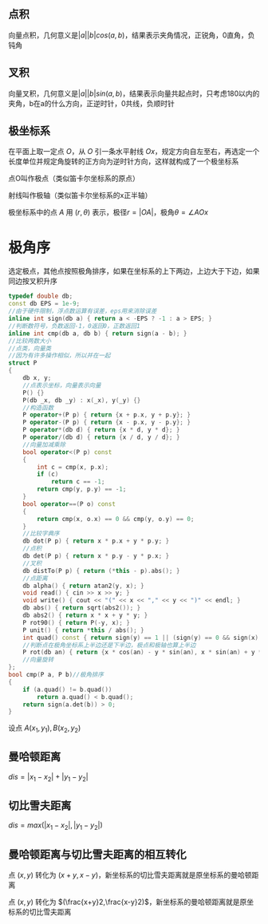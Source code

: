 ## 点积
向量点积，几何意义是$|a||b|cos(a,b)$，结果表示夹角情况，正锐角，0直角，负钝角
## 叉积
向量叉积，几何意义是$|a||b|sin(a,b)$，结果表示向量共起点时，只考虑180以内的夹角，b在a的什么方向，正逆时针，0共线，负顺时针
## 极坐标系
在平面上取一定点 $O$，从 $O$ 引一条水平射线 $Ox$，规定方向自左至右，再选定一个长度单位并规定角旋转的正方向为逆时针方向，这样就构成了一个极坐标系

点O叫作极点（类似笛卡尔坐标系的原点）

射线叫作极轴（类似笛卡尔坐标系的x正半轴）

极坐标系中的点 $A$ 用 $(r,\theta)$ 表示，极径$r=|OA|$，极角$\theta=\angle AOx$

# 极角序
选定极点，其他点按照极角排序，如果在坐标系的上下两边，上边大于下边，如果同边按叉积升序
```cpp
typedef double db;
const db EPS = 1e-9;
//由于硬件限制，浮点数运算有误差，eps用来消除误差
inline int sign(db a) { return a < -EPS ? -1 : a > EPS; }
//判断数符号，负数返回-1，0返回0，正数返回1
inline int cmp(db a, db b) { return sign(a - b); }
//比较两数大小
//点类，向量类
//因为有许多操作相似，所以并在一起
struct P
{
    db x, y;
    //点表示坐标，向量表示向量
    P() {}
    P(db _x, db _y) : x(_x), y(_y) {}
    //构造函数
    P operator+(P p) { return {x + p.x, y + p.y}; }
    P operator-(P p) { return {x - p.x, y - p.y}; }
    P operator*(db d) { return {x * d, y * d}; }
    P operator/(db d) { return {x / d, y / d}; }
    //向量加减乘除
    bool operator<(P p) const
    {
        int c = cmp(x, p.x);
        if (c)
            return c == -1;
        return cmp(y, p.y) == -1;
    }
    bool operator==(P o) const
    {
        return cmp(x, o.x) == 0 && cmp(y, o.y) == 0;
    }
    //比较字典序
    db dot(P p) { return x * p.x + y * p.y; }
    //点积
    db det(P p) { return x * p.y - y * p.x; }
    //叉积
    db distTo(P p) { return (*this - p).abs(); }
    //点距离
    db alpha() { return atan2(y, x); }
    void read() { cin >> x >> y; }
    void write() { cout << "(" << x << "," << y << ")" << endl; }
    db abs() { return sqrt(abs2()); }
    db abs2() { return x * x + y * y; }
    P rot90() { return P(-y, x); }
    P unit() { return *this / abs(); }
    int quad() const { return sign(y) == 1 || (sign(y) == 0 && sign(x) >= 0); }
    //判断点在极角坐标系上半边还是下半边，极点和极轴也算上半边
    P rot(db an) { return {x * cos(an) - y * sin(an), x * sin(an) + y * cos(an)}; }
    //向量旋转
};
bool cmp(P a, P b)//极角排序
{
    if (a.quad() != b.quad())
        return a.quad() < b.quad();
    return sign(a.det(b)) > 0;
}
```
设点 $A(x_1,y_1),B(x_2,y_2)$
## 曼哈顿距离
$dis=|x_1-x_2|+|y_1-y_2|$
## 切比雪夫距离
$dis=max(|x_1-x_2|,|y_1-y_2|)$
## 曼哈顿距离与切比雪夫距离的相互转化
点 $(x,y)$ 转化为 $(x+y,x-y)$，新坐标系的切比雪夫距离就是原坐标系的曼哈顿距离

点 $(x,y)$ 转化为 $(\frac{x+y}2,\frac{x-y}2)$，新坐标系的曼哈顿距离就是原坐标系的切比雪夫距离
